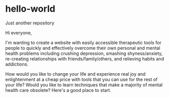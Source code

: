 # hello-world
Just another repository

Hi everyone,

I'm wanting to create a website with easily accessible therapeutic tools for people to quickly and effectively overcome their own personal and mental health problems including crushing depression, smashing shyness/anxiety, re-creating relationships with friends/family/others, and relieving habits and addictions.

How would you like to change your life and experience real joy and enlightenment at a cheap price with tools that you can use for the rest of your life? Would you like to learn techniques that make a majority of mental health care obsolete? Here's a good place to start.
